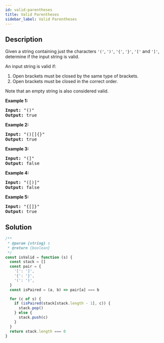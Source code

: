 ```yaml
---
id: valid-parentheses
title: Valid Parentheses
sidebar_label: Valid Parentheses
---
```

## Description
<div class="description">
<p>Given a string containing just the characters <code>&#39;(&#39;</code>, <code>&#39;)&#39;</code>, <code>&#39;{&#39;</code>, <code>&#39;}&#39;</code>, <code>&#39;[&#39;</code> and <code>&#39;]&#39;</code>, determine if the input string is valid.</p>

<p>An input string is valid if:</p>

<ol>
	<li>Open brackets must be closed by the same type of brackets.</li>
	<li>Open brackets must be closed in the correct order.</li>
</ol>

<p>Note that an empty string is&nbsp;also considered valid.</p>

<p><strong>Example 1:</strong></p>

<pre>
<strong>Input:</strong> &quot;()&quot;
<strong>Output:</strong> true
</pre>

<p><strong>Example 2:</strong></p>

<pre>
<strong>Input:</strong> &quot;()[]{}&quot;
<strong>Output:</strong> true
</pre>

<p><strong>Example 3:</strong></p>

<pre>
<strong>Input:</strong> &quot;(]&quot;
<strong>Output:</strong> false
</pre>

<p><strong>Example 4:</strong></p>

<pre>
<strong>Input:</strong> &quot;([)]&quot;
<strong>Output:</strong> false
</pre>

<p><strong>Example 5:</strong></p>

<pre>
<strong>Input:</strong> &quot;{[]}&quot;
<strong>Output:</strong> true
</pre>

</div>

## Solution
```javascript
/**
 * @param {string} s
 * @return {boolean}
 */
const isValid = function (s) {
  const stack = []
  const pair = {
    '[': ']',
    '{': '}',
    '(': ')',
  }
  const isPaired = (a, b) => pair[a] === b

  for (c of s) {
    if (isPaired(stack[stack.length - 1], c)) {
      stack.pop()
    } else {
      stack.push(c)
    }
  }
  return stack.length === 0
}
```